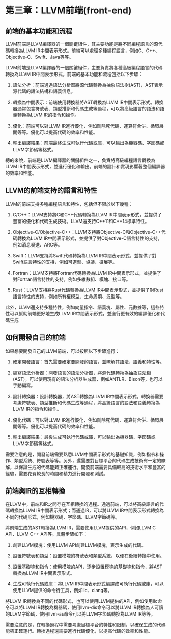 # 第三章：LLVM前端(front-end)

## 前端的基本功能和流程

LLVM前端是LLVM編譯器的一個關鍵組件，其主要功能是將不同編程語言的源代碼轉換為LLVM IR中間表示形式。前端可以處理多種編程語言，例如C、C++、Objective-C、Swift、Java等等。

LLVM前端是LLVM編譯器的一個關鍵組件，主要負責將各種高級編程語言的代碼轉換為LLVM IR中間表示形式。前端的基本功能和流程包括以下步驟：

1. 語法分析：前端通過語法分析器將源代碼轉換為抽象語法樹(AST)，AST表示源代碼的語法結構和語義信息。

2. 轉換為中間表示：前端使用轉換器將AST轉換為LLVM IR中間表示形式。轉換器通常包含符號表、類型推斷和代碼生成等過程，可以將高級語言的語法和語義轉換為LLVM IR的指令和操作。

3. 優化：前端可以對LLVM IR進行優化，例如刪除死代碼、運算符合併、循環展開等等。優化可以提高代碼的效率和性能。

4. 輸出編譯結果：前端最終生成可執行代碼或庫，可以輸出為機器碼、字節碼或LLVM字節碼等格式。

總的來說，前端是LLVM編譯器的關鍵組件之一，負責將高級編程語言轉換為LLVM IR中間表示形式，並進行優化和輸出。前端的設計和實現影響著整個編譯器的效率和性能。

## LLVM的前端支持的語言和特性

LLVM的前端支持多種編程語言和特性，包括但不限於以下幾種：

1. C/C++：LLVM支持將C和C++代碼轉換為LLVM IR中間表示形式，並提供了豐富的優化和代碼生成技術。LLVM還支持C++11和C++14標準特性。

2. Objective-C/Objective-C++：LLVM支持將Objective-C和Objective-C++代碼轉換為LLVM IR中間表示形式，並提供了對Objective-C語言特性的支持，例如消息發送、ARC等。

3. Swift：LLVM支持將Swift代碼轉換為LLVM IR中間表示形式，並提供了對Swift語言特性的支持，例如可選型、協議、擴展等。

4. Fortran：LLVM支持將Fortran代碼轉換為LLVM IR中間表示形式，並提供了對Fortran語言特性的支持，例如多維數組、模塊、接口等。

5. Rust：LLVM支持將Rust代碼轉換為LLVM IR中間表示形式，並提供了對Rust語言特性的支持，例如所有權模型、生命周期、泛型等。

此外，LLVM還支持多種特性，例如向量指令、語義塊、屬性、元數據等，這些特性可以幫助前端更好地生成LLVM IR中間表示形式，並進行更有效的編譯優化和代碼生成

## 如何開發自己的前端

如果想要開發自己的LLVM前端，可以按照以下步驟進行：

1. 確定開發語言：首先需要確定要開發的語言，並瞭解其語法、語義和特性等。

2. 編寫語法分析器：開發語言的語法分析器，將源代碼轉換為抽象語法樹(AST)。可以使用現有的語法分析器生成器，例如ANTLR、Bison等，也可以手動編寫。

3. 設計轉換器：設計轉換器，將AST轉換為LLVM IR中間表示形式。轉換器需要考慮符號表、類型推斷和代碼生成等過程，將高級語言的語法和語義轉換為LLVM IR的指令和操作。

4. 優化代碼：可以對LLVM IR進行優化，例如刪除死代碼、運算符合併、循環展開等等。優化可以提高代碼的效率和性能。

5. 輸出編譯結果：最後生成可執行代碼或庫，可以輸出為機器碼、字節碼或LLVM字節碼等格式。

需要注意的是，開發前端需要熟悉LLVM中間表示形式的基礎知識，例如指令和操作、類型系統、符號表等等。另外，還需要對目標平台的代碼生成技術有一定的瞭解，以保證生成的代碼能夠正確運行。開發前端需要具備較高的技術水平和豐富的經驗，需要花費較長的時間和精力進行開發和測試。

## 前端與IR的互相轉換

在LLVM中，前端和IR之間存在互相轉換的過程。通過前端，可以將高級語言的代碼轉換為LLVM IR中間表示形式；而通過IR，可以將LLVM IR中間表示形式轉換為不同的代碼形式，例如機器碼、字節碼、LLVM字節碼等。

將前端生成的AST轉換為LLVM IR，需要使用LLVM提供的API，例如LLVM C API、LLVM C++ API等。具體步驟如下：

1. 創建LLVM模塊：使用LLVM API創建LLVM模塊，表示生成的代碼。

2. 設置符號表和類型：設置模塊的符號表和類型系統，以便在後續轉換中使用。

3. 設置基礎塊和指令：使用模塊的API，逐步設置模塊的基礎塊和指令，將AST轉換為LLVM IR中間表示形式。

4. 生成可執行代碼或庫：將LLVM IR中間表示形式編譯成可執行代碼或庫，可以使用LLVM提供的命令行工具，例如llc、clang等。

將LLVM IR轉換為不同的代碼形式，也可以使用LLVM提供的API，例如使用llc命令可以將LLVM IR轉換為機器碼，使用llvm-dis命令可以將LLVM IR轉換為人可讀的LLVM字節碼，使用llvm-as命令可以將LLVM字節碼轉換為LLVM IR等等。

需要注意的是，在轉換過程中需要考慮目標平台的特性和限制，以確保生成的代碼能夠正確運行。轉換過程還需要進行代碼優化，以提高代碼的效率和性能。



